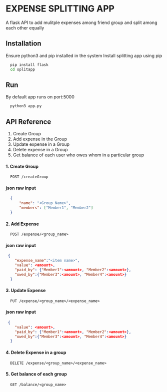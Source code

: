
# EXPENSE SPLITTING APP

A flask API to add mulitple expenses among friend group and split among each other equally


## Installation

Ensure python3 and pip installed in the system
Install splitting app using pip

```bash
  pip install flask
  cd splitapp
```

## Run 

By default app runs on port:5000

```bash
  python3 app.py
```
    
## API Reference


1. Create Group 
2. Add expense in the Group
3. Update expense in  a Group
4. Delete expense in  a Group
5. Get balance of each user who owes whom in a particular group

#### 1. Create Group

```http
  POST /createGroup
```
#### json raw input
```JSON
  { 
      "name": "<Group Name>",
      "members": ["Member1", "Member2"]
  }
```


#### 2. Add Expense

```http
  POST /expense/<group_name>
```
#### json raw input
```JSON
 {
    "expense_name":"<item name>",
    "value": <amount>,
    "paid_by": {"Member1":<amount>, "Member2":<amount>},
    "owed_by":{"Member3":<amount>, "Member4":<amount>}
  }
```
#### 3. Update Expense

```http
  PUT /expense/<group_name>/<expense_name>
```
#### json raw input
```JSON
 {
    "value": <amount>,
    "paid_by": {"Member1":<amount>, "Member2":<amount>},
    "owed_by":{"Member3":<amount>, "Member4":<amount>}
  }
```
#### 4. Delete Expense in a group

```http
  DELETE /expense/<group_name>/<expense_name>
```
#### 5. Get balance of each group

```http
  GET /balance/<group_name>
```





